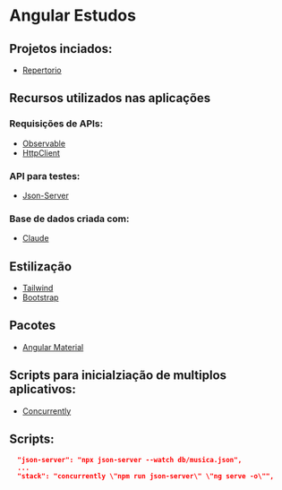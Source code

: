 # Angular Estudos

## Projetos inciados:
- [Repertorio](./resource/Repertorio)

## Recursos utilizados nas aplicações

### Requisições de APIs:
- [Observable](https://rxjs.dev/guide/observable)
- [HttpClient](https://angular.dev/guide/http)

### API para testes:
- [Json-Server](https://www.npmjs.com/package/json-server)

### Base de dados criada com:
- [Claude](https://claude.ai/chat/0e7e0274-8b86-4ea0-b2e1-7ac093aaff00)

## Estilização
- [Tailwind](https://tailwindcss.com/docs/guides/angular)
- [Bootstrap](https://getbootstrap.com/docs/5.3/getting-started/introduction/)

## Pacotes
- [Angular Material](https://www.npmjs.com/package/@angular/material)

## Scripts para inicialziação de multiplos aplicativos:
- [Concurrently](https://www.npmjs.com/package/concurrently)

## Scripts:
```json
  "json-server": "npx json-server --watch db/musica.json",
  ...
  "stack": "concurrently \"npm run json-server\" \"ng serve -o\"",
  
```
